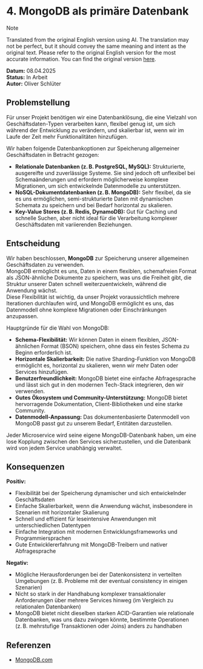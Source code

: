 # 4. MongoDB als primäre Datenbank

> [!NOTE]
> Translated from the original English version using AI.
> The translation may not be perfect, but it should convey the same meaning and intent as the original text.
> Please refer to the original English version for the most accurate information.
> You can find the original version [here](../english/adr-004.md).

**Datum:** 08.04.2025  
**Status:** In Arbeit  
**Autor:** Oliver Schlüter

## Problemstellung

Für unser Projekt benötigen wir eine Datenbanklösung, die eine Vielzahl von Geschäftsdaten-Typen verarbeiten kann, flexibel genug ist, um sich während der Entwicklung zu verändern, und skalierbar ist, wenn wir im Laufe der Zeit mehr Funktionalitäten hinzufügen.

Wir haben folgende Datenbankoptionen zur Speicherung allgemeiner Geschäftsdaten in Betracht gezogen:
- **Relationale Datenbanken (z. B. PostgreSQL, MySQL):** Strukturierte, ausgereifte und zuverlässige Systeme. Sie sind jedoch oft unflexibel bei Schemaänderungen und erfordern möglicherweise komplexe Migrationen, um sich entwickelnde Datenmodelle zu unterstützen.
- **NoSQL-Dokumentdatenbanken (z. B. MongoDB):** Sehr flexibel, da sie es uns ermöglichen, semi-strukturierte Daten mit dynamischen Schemata zu speichern und bei Bedarf horizontal zu skalieren.
- **Key-Value Stores (z. B. Redis, DynamoDB):** Gut für Caching und schnelle Suchen, aber nicht ideal für die Verarbeitung komplexer Geschäftsdaten mit variierenden Beziehungen.

## Entscheidung

Wir haben beschlossen, **MongoDB** zur Speicherung unserer allgemeinen Geschäftsdaten zu verwenden.  
MongoDB ermöglicht es uns, Daten in einem flexiblen, schemafreien Format als JSON-ähnliche Dokumente zu speichern, was uns die Freiheit gibt, die Struktur unserer Daten schnell weiterzuentwickeln, während die Anwendung wächst.  
Diese Flexibilität ist wichtig, da unser Projekt voraussichtlich mehrere Iterationen durchlaufen wird, und MongoDB ermöglicht es uns, das Datenmodell ohne komplexe Migrationen oder Einschränkungen anzupassen.

Hauptgründe für die Wahl von MongoDB:
- **Schema-Flexibilität:** Wir können Daten in einem flexiblen, JSON-ähnlichen Format (BSON) speichern, ohne dass ein festes Schema zu Beginn erforderlich ist.
- **Horizontale Skalierbarkeit:** Die native Sharding-Funktion von MongoDB ermöglicht es, horizontal zu skalieren, wenn wir mehr Daten oder Services hinzufügen.
- **Benutzerfreundlichkeit:** MongoDB bietet eine einfache Abfragesprache und lässt sich gut in den modernen Tech-Stack integrieren, den wir verwenden.
- **Gutes Ökosystem und Community-Unterstützung:** MongoDB bietet hervorragende Dokumentation, Client-Bibliotheken und eine starke Community.
- **Datenmodell-Anpassung:** Das dokumentenbasierte Datenmodell von MongoDB passt gut zu unserem Bedarf, Entitäten darzustellen.

Jeder Microservice wird seine eigene MongoDB-Datenbank haben, um eine lose Kopplung zwischen den Services sicherzustellen, und die Datenbank wird von jedem Service unabhängig verwaltet.

## Konsequenzen

**Positiv:**
- Flexibilität bei der Speicherung dynamischer und sich entwickelnder Geschäftsdaten
- Einfache Skalierbarkeit, wenn die Anwendung wächst, insbesondere in Szenarien mit horizontaler Skalierung
- Schnell und effizient für leseintensive Anwendungen mit unterschiedlichen Datentypen
- Einfache Integration mit modernen Entwicklungsframeworks und Programmiersprachen
- Gute Entwicklererfahrung mit MongoDB-Treibern und nativer Abfragesprache

**Negativ:**
- Mögliche Herausforderungen bei der Datenkonsistenz in verteilten Umgebungen (z. B. Probleme mit der eventual consistency in einigen Szenarien)
- Nicht so stark in der Handhabung komplexer transaktionaler Anforderungen über mehrere Services hinweg (im Vergleich zu relationalen Datenbanken)
- MongoDB bietet nicht dieselben starken ACID-Garantien wie relationale Datenbanken, was uns dazu zwingen könnte, bestimmte Operationen (z. B. mehrstufige Transaktionen oder Joins) anders zu handhaben

## Referenzen

- [MongoDB.com](https://www.mongodb.com/)  